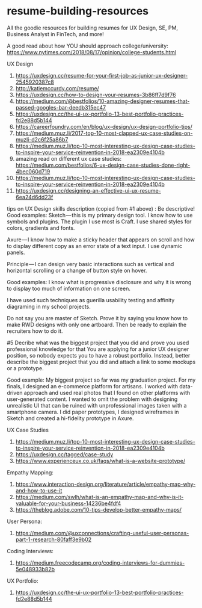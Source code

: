 # resume-building-resources
All the goodie resources for building resumes for UX Design, SE, PM, Business Analyst in FinTech, and more!

A good read about how YOU should approach college/university: https://www.nytimes.com/2018/08/17/opinion/college-students.html


UX Design
1. https://uxdesign.cc/resume-for-your-first-job-as-junior-ux-designer-2545920387c8
2. http://katiemccurdy.com/resume/
3. https://uxdesign.cc/how-to-design-your-resumes-3b86ff7d9f76
4. https://medium.com/@bestfolios/10-amazing-designer-resumes-that-passed-googles-bar-deedb315ec47
5. https://uxdesign.cc/the-ui-ux-portfolio-13-best-portfolio-practices-fd2e88d5b144
6. https://careerfoundry.com/en/blog/ux-design/ux-design-portfolio-tips/
7. https://medium.muz.li/2017-top-10-most-clapped-ux-case-studies-on-muzli-d2c6f25a86b7
8. https://medium.muz.li/top-10-most-interesting-ux-design-case-studies-to-inspire-your-service-reinvention-in-2018-ea2309e4104b
9. amazing read on different ux case studies: https://medium.com/bestfolios/6-ux-design-case-studies-done-right-4bec060d719
10. https://medium.muz.li/top-10-most-interesting-ux-design-case-studies-to-inspire-your-service-reinvention-in-2018-ea2309e4104b
11. https://uxdesign.cc/designing-an-effective-ui-ux-resume-6ea24d6dd23f


tips on UX Design skills description (copied from #1 above) :
Be descriptive! Good examples:
Sketch — this is my primary design tool. I know how to use symbols and plugins. The plugin I use most is Craft. I use shared styles for colors, gradients and fonts.

Axure — I know how to make a sticky header that appears on scroll and how to display different copy as an error state of a text input. I use dynamic panels.

Principle — I can design very basic interactions such as vertical and horizontal scrolling or a change of button style on hover.

Good examples:
I know what is progressive disclosure and why it is wrong to display too much of information on one screen.

I have used such techniques as guerilla usability testing and affinity diagraming in my school projects.

Do not say you are master of Sketch. Prove it by saying you know how to make RWD designs with only one artboard. Then be ready to explain the recruiters how to do it.

#5 Decribe what was the biggest project that you did and prove you used professional knowledge for that
You are applying for a junior UX designer position, so nobody expects you to have a robust portfolio. Instead, better describe the biggest project that you did and attach a link to some mockups or a prototype.

Good example:
My biggest project so far was my graduation project. For my finals, I designed an e-commerce platform for artisans. I worked with data-driven approach and used real photos that I found on other platforms with user-generated content. I wanted to omit the problem with designing unrealistic UI that can be ruined with unprofessional images taken with a smartphone camera. I did paper prototypes, I designed wireframes in Sketch and created a hi-fidelity prototype in Axure.


UX Case Studies
1. https://medium.muz.li/top-10-most-interesting-ux-design-case-studies-to-inspire-your-service-reinvention-in-2018-ea2309e4104b
2. https://uxdesign.cc/tagged/case-study
3. https://www.experienceux.co.uk/faqs/what-is-a-website-prototype/

Empathy Mapping:
1. https://www.interaction-design.org/literature/article/empathy-map-why-and-how-to-use-it
2. https://medium.com/swlh/what-is-an-empathy-map-and-why-is-it-valuable-for-your-business-14236be4fdf4
3. https://theblog.adobe.com/10-tips-develop-better-empathy-maps/

User Persona:
1. https://medium.com/@uxconnections/crafting-useful-user-personas-part-1-research-80faff3e9b02

Coding Interviews:
1. https://medium.freecodecamp.org/coding-interviews-for-dummies-5e048933b82b

UX Portfolio:
1. https://uxdesign.cc/the-ui-ux-portfolio-13-best-portfolio-practices-fd2e88d5b144
